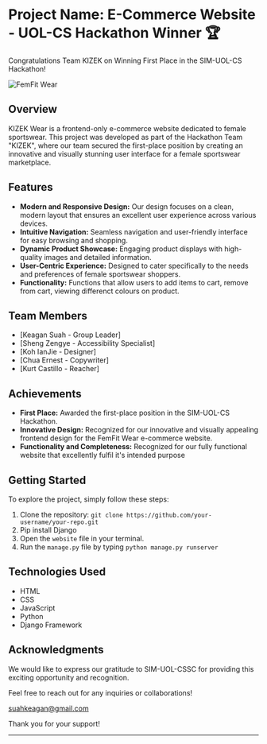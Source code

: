 # Project Name: E-Commerce Website - UOL-CS Hackathon Winner 🏆

Congratulations Team KIZEK on Winning First Place in the SIM-UOL-CS Hackathon!

![FemFit Wear](path-to-your-logo-or-image.png)

## Overview
KIZEK Wear is a frontend-only e-commerce website dedicated to female sportswear. This project was developed as part of the Hackathon Team "KIZEK", where our team secured the first-place position by creating an innovative and visually stunning user interface for a female sportswear marketplace.

## Features
- **Modern and Responsive Design:** Our design focuses on a clean, modern layout that ensures an excellent user experience across various devices.
- **Intuitive Navigation:** Seamless navigation and user-friendly interface for easy browsing and shopping.
- **Dynamic Product Showcase:** Engaging product displays with high-quality images and detailed information.
- **User-Centric Experience:** Designed to cater specifically to the needs and preferences of female sportswear shoppers.
- **Functionality:** Functions that allow users to add items to cart, remove from cart, viewing differenct colours on product.

## Team Members
- [Keagan Suah - Group Leader]
- [Sheng Zengye - Accessibility Specialist]
- [Koh IanJie - Designer]
- [Chua Ernest - Copywriter]
- [Kurt Castillo - Reacher]

## Achievements
- **First Place:** Awarded the first-place position in the SIM-UOL-CS Hackathon.
- **Innovative Design:** Recognized for our innovative and visually appealing frontend design for the FemFit Wear e-commerce website.
- **Functionality and Completeness:** Recognized for our fully functional website that excellently fulfil it's intended purpose

## Getting Started
To explore the project, simply follow these steps:

1. Clone the repository: `git clone https://github.com/your-username/your-repo.git`
2. Pip install Django
3. Open the `website` file in your terminal.
4. Run the `manage.py` file by typing `python manage.py runserver`

## Technologies Used
- HTML
- CSS
- JavaScript
- Python
- Django Framework

## Acknowledgments
We would like to express our gratitude to SIM-UOL-CSSC for providing this exciting opportunity and recognition.

Feel free to reach out for any inquiries or collaborations!

suahkeagan@gmail.com

Thank you for your support!

---
